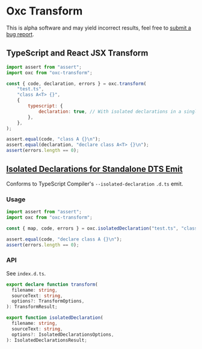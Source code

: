 # Oxc Transform

This is alpha software and may yield incorrect results, feel free to
[submit a bug report](https://github.com/oxc-project/oxc/issues/new?assignees=&labels=C-bug&projects=&template=bug_report.md).

## TypeScript and React JSX Transform

```javascript
import assert from "assert";
import oxc from "oxc-transform";

const { code, declaration, errors } = oxc.transform(
	"test.ts",
	"class A<T> {}",
	{
		typescript: {
			declaration: true, // With isolated declarations in a single step.
		},
	},
);

assert.equal(code, "class A {}\n");
assert.equal(declaration, "declare class A<T> {}\n");
assert(errors.length == 0);
```

## [Isolated Declarations for Standalone DTS Emit](https://devblogs.microsoft.com/typescript/announcing-typescript-5-5-beta/#isolated-declarations)

Conforms to TypeScript Compiler's `--isolated-declaration` `.d.ts` emit.

### Usage

```javascript
import assert from "assert";
import oxc from "oxc-transform";

const { map, code, errors } = oxc.isolatedDeclaration("test.ts", "class A {}");

assert.equal(code, "declare class A {}\n");
assert(errors.length == 0);
```

### API

See `index.d.ts`.

```typescript
export declare function transform(
  filename: string,
  sourceText: string,
  options?: TransformOptions,
): TransformResult;

export function isolatedDeclaration(
  filename: string,
  sourceText: string,
  options?: IsolatedDeclarationsOptions,
): IsolatedDeclarationsResult;
```
